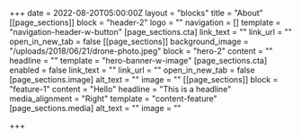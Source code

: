 +++
date = 2022-08-20T05:00:00Z
layout = "blocks"
title = "About"
[[page_sections]]
block = "header-2"
logo = ""
navigation = []
template = "navigation-header-w-button"
[page_sections.cta]
link_text = ""
link_url = ""
open_in_new_tab = false
[[page_sections]]
background_image = "/uploads/2018/06/21/drone-photo.jpeg"
block = "hero-2"
content = ""
headline = ""
template = "hero-banner-w-image"
[page_sections.cta]
enabled = false
link_text = ""
link_url = ""
open_in_new_tab = false
[page_sections.image]
alt_text = ""
image = ""
[[page_sections]]
block = "feature-1"
content = "Hello"
headline = "This is a headline"
media_alignment = "Right"
template = "content-feature"
[page_sections.media]
alt_text = ""
image = ""

+++
